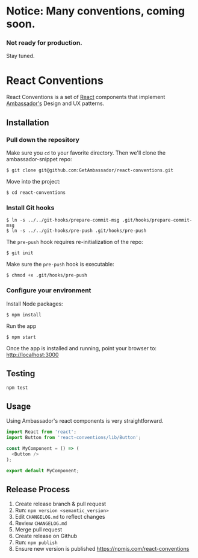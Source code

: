 # Notice: Many conventions, coming soon.
### Not ready for production.
Stay tuned.

# React Conventions
React Conventions is a set of [React](http://facebook.github.io/react/) components that implement [Ambassador's](https://www.getambassador.com) Design and UX patterns.

## Installation


### Pull down the repository

Make sure you `cd` to your favorite directory. Then we'll clone the ambassador-snippet repo:

    $ git clone git@github.com:GetAmbassador/react-conventions.git

Move into the project:

    $ cd react-conventions

### Install Git hooks

    $ ln -s ../../git-hooks/prepare-commit-msg .git/hooks/prepare-commit-msg
    $ ln -s ../../git-hooks/pre-push .git/hooks/pre-push

The `pre-push` hook requires re-initialization of the repo:

    $ git init

Make sure the `pre-push` hook is executable:

    $ chmod +x .git/hooks/pre-push

### Configure your environment

Install Node packages:

    $ npm install

Run the app

    $ npm start

Once the app is installed and running, point your browser to: [http://localhost:3000](http://localhost:3000)

## Testing
```js
npm test
```

## Usage
Using Ambassador's react components is very straightforward.

```js
import React from 'react';
import Button from 'react-conventions/lib/Button';

const MyComponent = () => (
  <Button />
);

export default MyComponent;
```

## Release Process
1. Create release branch & pull request
2. Run: `npm version <semantic_version>`
3. Edit `CHANGELOG.md` to reflect changes
4. Review `CHANGELOG.md`
5. Merge pull request
6. Create release on Github
7. Run: `npm publish`
8. Ensure new version is published https://npmjs.com/react-conventions
